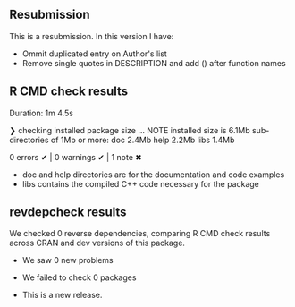 ## Resubmission
This is a resubmission. In this version I have:
* Ommit duplicated entry on Author's list 
* Remove single quotes in DESCRIPTION and add () after function names

## R CMD check results
Duration: 1m 4.5s

❯ checking installed package size ... NOTE
    installed size is  6.1Mb
    sub-directories of 1Mb or more:
      doc    2.4Mb
      help   2.2Mb
      libs   1.4Mb

0 errors ✔ | 0 warnings ✔ | 1 note ✖

* doc and help directories are for the documentation and code examples
* libs contains the compiled C++ code necessary for the package

## revdepcheck results

We checked 0 reverse dependencies, comparing R CMD check results across CRAN and dev versions of this package.

 * We saw 0 new problems
 * We failed to check 0 packages

* This is a new release.
